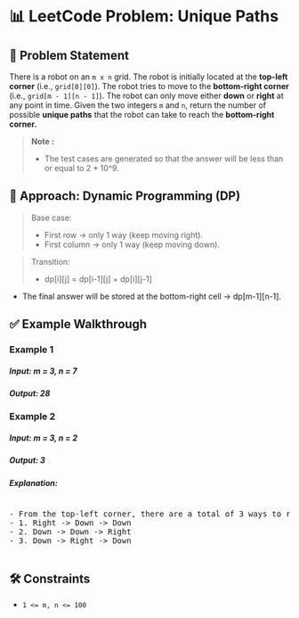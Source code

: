 # 📊 LeetCode Problem: Unique Paths

## 🧩 Problem Statement

There is a robot on an `m x n` grid. The robot is initially located at the **top-left corner** (i.e., `grid[0][0]`). The robot tries to move to the **bottom-right corner** (i.e., `grid[m - 1][n - 1]`). The robot can only move either **down** or **right** at any point in time.
Given the two integers `m` and `n`, return the number of possible **unique paths** that the robot can take to reach the **bottom-right corner.**



> **Note :**
> - The test cases are generated so that the answer will be less than or equal to 2 * 10^9.



## 🧠 Approach: Dynamic Programming (DP)

> Base case:
> - First row -> only 1 way (keep moving right).
> - First column -> only 1 way (keep moving down).

> Transition:
> - dp[i][j] = dp[i-1][j] + dp[i][j-1]

- The final answer will be stored at the bottom-right cell -> dp[m-1][n-1].
  

## ✅ Example Walkthrough

### Example 1

##### Input: m = 3, n = 7
##### Output: 28

### Example 2

##### Input: m = 3, n = 2
##### Output: 3

##### Explanation: 
<pre> 
- From the top-left corner, there are a total of 3 ways to reach the bottom-right corner:
- 1. Right -> Down -> Down
- 2. Down -> Down -> Right
- 3. Down -> Right -> Down
  
</pre>

## 🛠️ Constraints

- `1 <= m, n <= 100`
